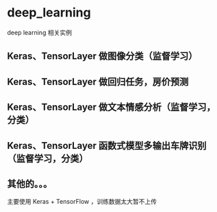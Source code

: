 # deep_learning
deep learning 相关实例

##  Keras、TensorLayer 做图像分类（监督学习）
##  Keras、TensorLayer  做回归任务，房价预测
##  Keras、TensorLayer  做文本情感分析（监督学习，分类）
##  Keras、TensorLayer  函数式模型多输出车牌识别（监督学习，分类）
## 其他的。。。

主要使用 Keras + TensorFlow ，训练数据太大暂不上传
